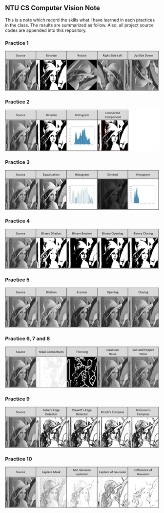 ## NTU CS Computer Vision Note

This is a note which record the skills what I have learned in each practices in the class. The results are summarized as follow. Also, all project source codes are appended into this repository.

### Practice 1
![](/images/HW1.png "")

### Practice 2
![](/images/HW2.png "")

### Practice 3
![](/images/HW3.png "")

### Practice 4
![](/images/HW4.png "")

### Practice 5
![](/images/HW5.png "")

### Practice 6, 7 and 8
![](/images/HW678.png "")

### Practice 9
![](/images/HW9.png "")

### Practice 10
![](/images/HW10.png "")
